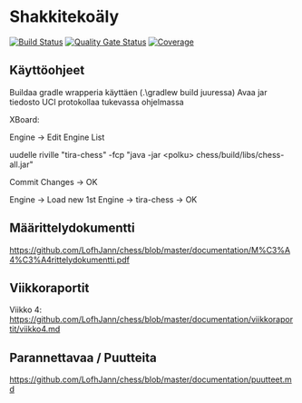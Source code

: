 # Shakkitekoäly
[![Build Status](https://travis-ci.org/LofhJann/chess.svg?branch=master)](https://travis-ci.org/LofhJann/chess) 
[![Quality Gate Status](https://sonarcloud.io/api/project_badges/measure?project=LofhJann_chess&metric=alert_status)](https://sonarcloud.io/dashboard?id=LofhJann_chess)
[![Coverage](https://sonarcloud.io/api/project_badges/measure?project=LofhJann_chess&metric=coverage)](https://sonarcloud.io/dashboard?id=LofhJann_chess)


## Käyttöohjeet
Buildaa gradle wrapperia käyttäen (.\gradlew build juuressa)
Avaa jar tiedosto UCI protokollaa tukevassa ohjelmassa

XBoard:

Engine -> Edit Engine List

uudelle riville "tira-chess" -fcp "java -jar \<polku> chess/build/libs/chess-all.jar"

Commit Changes -> OK

Engine -> Load new 1st Engine -> tira-chess -> OK

## Määrittelydokumentti

https://github.com/LofhJann/chess/blob/master/documentation/M%C3%A4%C3%A4rittelydokumentti.pdf

## Viikkoraportit

Viikko 4: https://github.com/LofhJann/chess/blob/master/documentation/viikkoraportit/viikko4.md

## Parannettavaa / Puutteita
https://github.com/LofhJann/chess/blob/master/documentation/puutteet.md